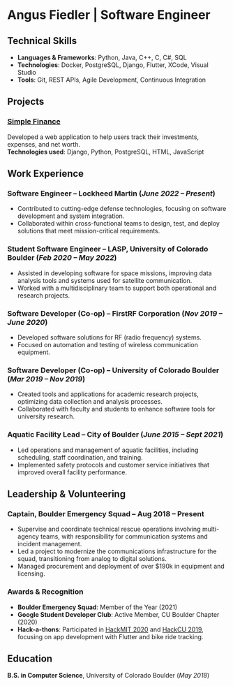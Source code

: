 # Angus Fiedler | Software Engineer

## Technical Skills  
- **Languages & Frameworks**: Python, Java, C++, C, C#, SQL  
- **Technologies**: Docker, PostgreSQL, Django, Flutter, XCode, Visual Studio  
- **Tools**: Git, REST APIs, Agile Development, Continuous Integration  

## Projects  
### [Simple Finance](https://github.com/AngusFiedler/simple-finance-web)  
Developed a web application to help users track their investments, expenses, and net worth.  
**Technologies used**: Django, Python, PostgreSQL, HTML, JavaScript

## Work Experience  
### **Software Engineer** – Lockheed Martin (_June 2022 – Present_)  
- Contributed to cutting-edge defense technologies, focusing on software development and system integration.  
- Collaborated within cross-functional teams to design, test, and deploy solutions that meet mission-critical requirements.

### **Student Software Engineer** – LASP, University of Colorado Boulder (_Feb 2020 – May 2022_)  
- Assisted in developing software for space missions, improving data analysis tools and systems used for satellite communication.  
- Worked with a multidisciplinary team to support both operational and research projects.

### **Software Developer (Co-op)** – FirstRF Corporation (_Nov 2019 – June 2020_)  
- Developed software solutions for RF (radio frequency) systems.  
- Focused on automation and testing of wireless communication equipment.

### **Software Developer (Co-op)** – University of Colorado Boulder (_Mar 2019 – Nov 2019_)  
- Created tools and applications for academic research projects, optimizing data collection and analysis processes.  
- Collaborated with faculty and students to enhance software tools for university research.

### **Aquatic Facility Lead** – City of Boulder (_June 2015 – Sept 2021_)  
- Led operations and management of aquatic facilities, including scheduling, staff coordination, and training.  
- Implemented safety protocols and customer service initiatives that improved overall facility performance.

## Leadership & Volunteering  
### **Captain, Boulder Emergency Squad** – Aug 2018 – Present  
- Supervise and coordinate technical rescue operations involving multi-agency teams, with responsibility for communication systems and incident management.  
- Led a project to modernize the communications infrastructure for the squad, transitioning from analog to digital solutions.  
- Managed procurement and deployment of over $190k in equipment and licensing.

### **Awards & Recognition**  
- **Boulder Emergency Squad**: Member of the Year (2021)  
- **Google Student Developer Club**: Active Member, CU Boulder Chapter (2020)  
- **Hack-a-thons**: Participated in [HackMIT 2020](https://github.com/AngusFiedler/Hack_MIT_2020) and [HackCU 2019](https://github.com/AngusFiedler/HackCU2019), focusing on app development with Flutter and bike ride tracking.

## Education  
**B.S. in Computer Science**, University of Colorado Boulder (_May 2018_)
